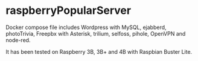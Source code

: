 # raspberryPopularServer

Docker compose file includes Wordpress with MySQL, ejabberd, photoTrivia, Freepbx with Asterisk, trilium, selfoss, pihole, OpenVPN and node-red.

It has been tested on Raspberry 3B, 3B+ and 4B with Raspbian Buster Lite.

